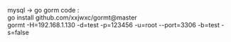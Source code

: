 mysql -> go gorm code : <br/>
go install github.com/xxjwxc/gormt@master<br/>
gormt -H=192.168.1.130 -d=test -p=123456 -u=root --port=3306 -b=test -s=false
